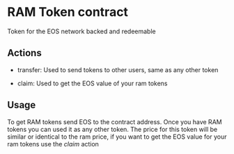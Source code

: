 # RAM Token contract
Token for the EOS network backed and redeemable

## Actions

* transfer: 
Used to send tokens to other users, same as any other token

* claim: Used to get the EOS value of your ram tokens

## Usage

To get RAM tokens send EOS to the contract address. Once you have RAM tokens you can used it as any other token. The price for this token will be similar or identical to the ram price, if you want to get the EOS value for your ram tokens use the _claim_ action


